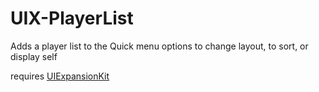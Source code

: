 # UIX-PlayerList

Adds a player list to the Quick menu
options to change layout, to sort, or display self

requires [UIExpansionKit](https://github.com/knah/VRCMods/releases)

